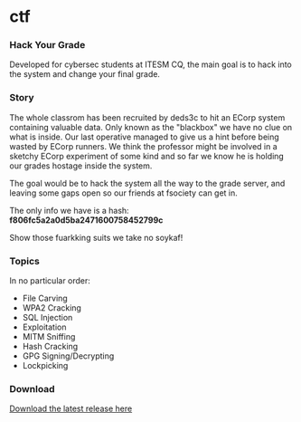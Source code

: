 # ctf 
### Hack Your Grade

Developed for cybersec students at ITESM CQ, the main goal is to hack into the system and change your final grade.

### Story
The whole classrom has been recruited by deds3c to hit an ECorp system containing valuable data. Only known as the "blackbox" we have no clue on what is inside. Our last operative managed to give us a hint before being wasted by ECorp runners.
We think the professor might be involved in a sketchy ECorp experiment of some kind and so far we know he is holding our grades hostage inside the system.

The goal would be to hack the system all the way to the grade server, and leaving some gaps open so our friends at fsociety can get in.

The only info we have is a hash:  
**f806fc5a2a0d5ba2471600758452799c**

Show those fuarkking suits we take no soykaf!

### Topics
In no particular order:

* File Carving
* WPA2 Cracking
* SQL Injection
* Exploitation
* MITM Sniffing
* Hash Cracking
* GPG Signing/Decrypting
* Lockpicking

### Download
[Download the latest release here](https://github.com/cjcase/ctf/releases)